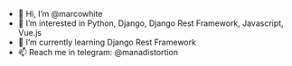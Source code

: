 - 👋 Hi, I’m @marcowhite
- 👀 I’m interested in Python, Django, Django Rest Framework, Javascript, Vue.js
- 🌱 I’m currently learning Django Rest Framework
- 📫 Reach me in telegram: @manadistortion

<!---
marcowhite/marcowhite is a ✨ special ✨ repository because its `README.md` (this file) appears on your GitHub profile.
You can click the Preview link to take a look at your changes.
--->
